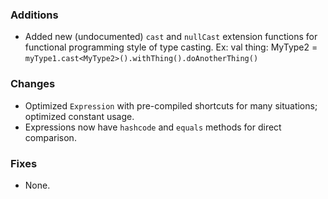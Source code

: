 ### Additions
* Added new (undocumented) `cast` and `nullCast` extension functions for functional programming style of type casting. Ex: val thing: MyType2 = `myType1.cast<MyType2>().withThing().doAnotherThing()`

### Changes
* Optimized `Expression` with pre-compiled shortcuts for many situations; optimized constant usage.
* Expressions now have `hashcode` and `equals` methods for direct comparison.

### Fixes
* None.